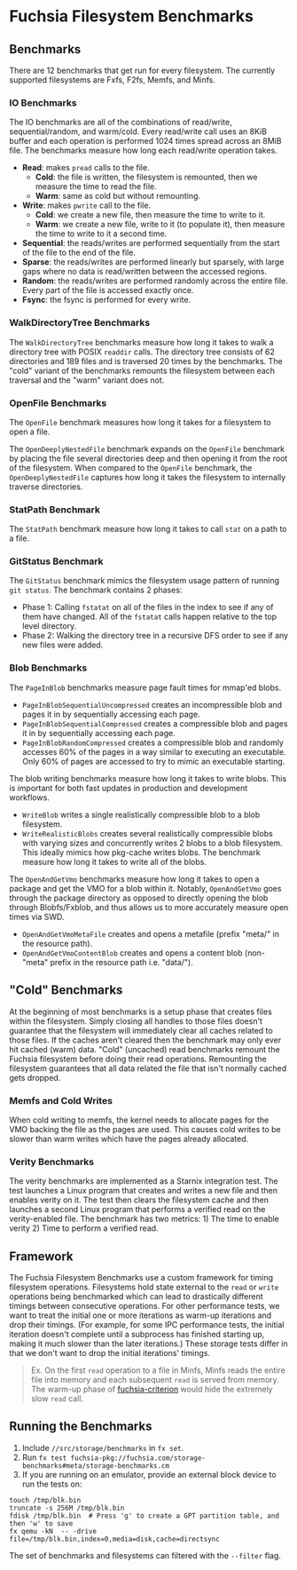 # Fuchsia Filesystem Benchmarks

## Benchmarks

There are 12 benchmarks that get run for every filesystem. The currently supported filesystems are
Fxfs, F2fs, Memfs, and Minfs.

### IO Benchmarks
The IO benchmarks are all of the combinations of read/write, sequential/random, and warm/cold. Every
read/write call uses an 8KiB buffer and each operation is performed 1024 times spread across an 8MiB
file. The benchmarks measure how long each read/write operation takes.
* **Read**: makes `pread` calls to the file.
  * **Cold**: the file is written, the filesystem is remounted, then we measure the time to read the
    file.
  * **Warm**: same as cold but without remounting.
* **Write**: makes `pwrite` call to the file.
  * **Cold**: we create a new file, then measure the time to write to it.
  * **Warm**: we create a new file, write to it (to populate it), then measure the time to write to
    it a second time.
* **Sequential**: the reads/writes are performed sequentially from the start of the file to the end
  of the file.
* **Sparse**: the reads/writes are performed linearly but sparsely, with large gaps where no data is
  read/written between the accessed regions.
* **Random**: the reads/writes are performed randomly across the entire file. Every part of the file
  is accessed exactly once.
* **Fsync**: the fsync is performed for every write.

### WalkDirectoryTree Benchmarks
The `WalkDirectoryTree` benchmarks measure how long it takes to walk a directory tree with POSIX
`readdir` calls. The directory tree consists of 62 directories and 189 files and is traversed 20
times by the benchmarks. The "cold" variant of the benchmarks remounts the filesystem between each
traversal and the "warm" variant does not.

### OpenFile Benchmarks
The `OpenFile` benchmark measures how long it takes for a filesystem to open a file.

The `OpenDeeplyNestedFile` benchmark expands on the `OpenFile` benchmark by placing the file several
directories deep and then opening it from the root of the filesystem. When compared to the
`OpenFile` benchmark, the `OpenDeeplyNestedFile` captures how long it takes the filesystem to
internally traverse directories.

### StatPath Benchmark
The `StatPath` benchmark measure how long it takes to call `stat` on a path to a file.

### GitStatus Benchmark
The `GitStatus` benchmark mimics the filesystem usage pattern of running `git status`. The benchmark
contains 2 phases:
* Phase 1: Calling `fstatat` on all of the files in the index to see if any of them have changed.
  All of the `fstatat` calls happen relative to the top level directory.
* Phase 2: Walking the directory tree in a recursive DFS order to see if any new files were added.

### Blob Benchmarks
The `PageInBlob` benchmarks measure page fault times for mmap'ed blobs.
* `PageInBlobSequentialUncompressed` creates an incompressible blob and pages it in by sequentially
  accessing each page.
* `PageInBlobSequentialCompressed` creates a compressible blob and pages it in by sequentially
  accessing each page.
* `PageInBlobRandomCompressed` creates a compressible blob and randomly accesses 60% of the pages in
  a way similar to executing an executable. Only 60% of pages are accessed to try to mimic an
  executable starting.

The blob writing benchmarks measure how long it takes to write blobs. This is important for both
fast updates in production and development workflows.
* `WriteBlob` writes a single realistically compressible blob to a blob filesystem.
* `WriteRealisticBlobs` creates several realistically compressible blobs with varying sizes and
  concurrently writes 2 blobs to a blob filesystem. This ideally mimics how pkg-cache writes blobs.
  The benchmark measure how long it takes to write all of the blobs.

The `OpenAndGetVmo` benchmarks measure how long it takes to open a package and
get the VMO for a blob within it. Notably, `OpenAndGetVmo` goes through the
package directory as opposed to directly opening the blob through Blobfs/Fxblob,
and thus allows us to more accurately measure open times via SWD.

* `OpenAndGetVmoMetaFile` creates and opens a metafile (prefix "meta/" in the resource path).
* `OpenAndGetVmoContentBlob` creates and opens a content blob (non-"meta" prefix in the
  resource path i.e. "data/").

## "Cold" Benchmarks
At the beginning of most benchmarks is a setup phase that creates files within the filesystem.
Simply closing all handles to those files doesn't guarantee that the filesystem will immediately
clear all caches related to those files. If the caches aren't cleared then the benchmark may only
ever hit cached (warm) data. "Cold" (uncached) read benchmarks remount the Fuchsia filesystem before
doing their read operations. Remounting the filesystem guarantees that all data related the file
that isn't normally cached gets dropped.

### Memfs and Cold Writes
When cold writing to memfs, the kernel needs to allocate pages for the VMO backing the file as the
pages are used. This causes cold writes to be slower than warm writes which have the pages already
allocated.

### Verity Benchmarks
The verity benchmarks are implemented as a Starnix integration test. The test launches a Linux
program that creates and writes a new file and then enables verity on it. The test then clears
the filesystem cache and then launches a second Linux program that performs a verified read on
the verity-enabled file. The benchmark has two metrics: 1) The time to enable verity 2) Time to
perform a verified read.

## Framework
The Fuchsia Filesystem Benchmarks use a custom framework for timing filesystem operations.
Filesystems hold state external to the `read` or `write` operations being benchmarked which can lead
to drastically different timings between consecutive operations. For other performance tests, we
want to treat the initial one or more iterations as warm-up iterations and drop their timings. (For
example, for some IPC performance tests, the initial iteration doesn't complete until a subprocess
has finished starting up, making it much slower than the later iterations.) These storage tests
differ in that we don't want to drop the initial iterations' timings.

> Ex. On the first `read` operation to a file in Minfs, Minfs reads the entire file into memory and
> each subsequent `read` is served from memory. The warm-up phase of [fuchsia-criterion] would hide
> the extremely slow `read` call.

## Running the Benchmarks
1. Include `//src/storage/benchmarks` in `fx set`.
2. Run `fx test fuchsia-pkg://fuchsia.com/storage-benchmarks#meta/storage-benchmarks.cm`
3. If you are running on an emulator, provide an external block device to run the tests on:

```
touch /tmp/blk.bin
truncate -s 256M /tmp/blk.bin
fdisk /tmp/blk.bin  # Press 'g' to create a GPT partition table, and then 'w' to save
fx qemu -kN  -- -drive file=/tmp/blk.bin,index=0,media=disk,cache=directsync
```

The set of benchmarks and filesystems can filtered with the `--filter` flag.

[fuchsia-criterion]: https://fuchsia.googlesource.com/fuchsia/+/HEAD/src/developer/fuchsia-criterion
